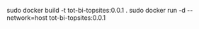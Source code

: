 sudo docker build -t tot-bi-topsites:0.0.1 .
sudo docker run -d --network=host tot-bi-topsites:0.0.1
